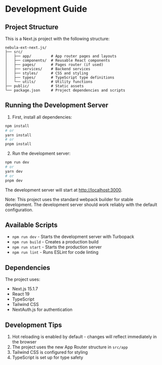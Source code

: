 # Development Guide

## Project Structure

This is a Next.js project with the following structure:

```
nebula-ext-next.js/
├── src/
│   ├── app/         # App router pages and layouts
│   ├── components/  # Reusable React components
│   ├── pages/       # Pages router (if used)
│   ├── services/    # Backend services
│   ├── styles/      # CSS and styling
│   ├── types/       # TypeScript type definitions
│   └── utils/       # Utility functions
├── public/          # Static assets
└── package.json     # Project dependencies and scripts
```

## Running the Development Server

1. First, install all dependencies:
```bash
npm install
# or
yarn install
# or
pnpm install
```

2. Run the development server:
```bash
npm run dev
# or
yarn dev
# or
pnpm dev
```

The development server will start at [http://localhost:3000](http://localhost:3000).

Note: This project uses the standard webpack builder for stable development. The development server should work reliably with the default configuration.

## Available Scripts

- `npm run dev` - Starts the development server with Turbopack
- `npm run build` - Creates a production build
- `npm run start` - Starts the production server
- `npm run lint` - Runs ESLint for code linting

## Dependencies

The project uses:
- Next.js 15.1.7
- React 19
- TypeScript
- Tailwind CSS
- NextAuth.js for authentication

## Development Tips

1. Hot reloading is enabled by default - changes will reflect immediately in the browser
2. The project uses the new App Router structure in `src/app`
3. Tailwind CSS is configured for styling
4. TypeScript is set up for type safety